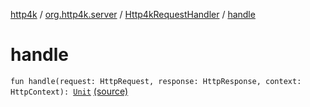 [http4k](../../index.md) / [org.http4k.server](../index.md) / [Http4kRequestHandler](index.md) / [handle](./handle.md)

# handle

`fun handle(request: HttpRequest, response: HttpResponse, context: HttpContext): `[`Unit`](https://kotlinlang.org/api/latest/jvm/stdlib/kotlin/-unit/index.html) [(source)](https://github.com/http4k/http4k/blob/master/http4k-server-apache/src/main/kotlin/org/http4k/server/ApacheServer.kt#L32)